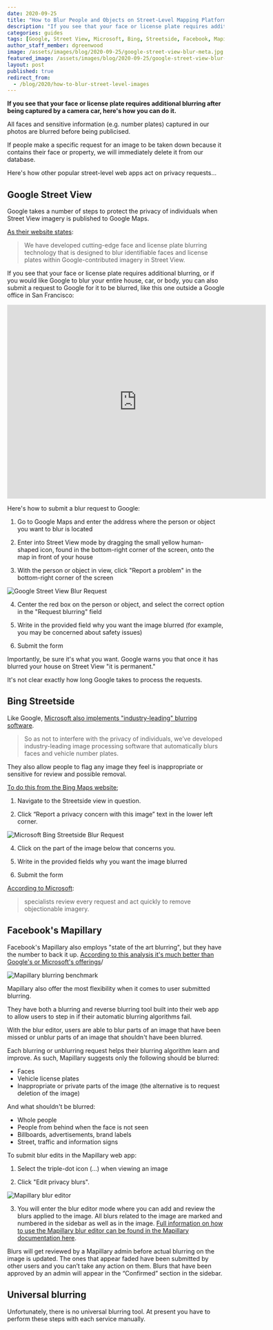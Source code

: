 ```yaml
---
date: 2020-09-25
title: "How to Blur People and Objects on Street-Level Mapping Platforms"
description: "If you see that your face or license plate requires additional blurring after being captured by a camera car, here's how you can do it."
categories: guides
tags: [Google, Street View, Microsoft, Bing, Streetside, Facebook, Mapillary]
author_staff_member: dgreenwood
image: /assets/images/blog/2020-09-25/google-street-view-blur-meta.jpg
featured_image: /assets/images/blog/2020-09-25/google-street-view-blur-sm.jpg
layout: post
published: true
redirect_from:
  - /blog/2020/how-to-blur-street-level-images
---
```


**If you see that your face or license plate requires additional blurring after being captured by a camera car, here's how you can do it.**

All faces and sensitive information (e.g. number plates) captured in our photos are blurred before being publicised.

If people make a specific request for an image to be taken down because it contains their face or property, we will immediately delete it from our database.

Here's how other popular street-level web apps act on privacy requests...

## Google Street View

Google takes a number of steps to protect the privacy of individuals when Street View imagery is published to Google Maps.

[As their website states](https://www.google.com/streetview/policy/):

> We have developed cutting-edge face and license plate blurring technology that is designed to blur identifiable faces and license plates within Google-contributed imagery in Street View.

If you see that your face or license plate requires additional blurring, or if you would like Google to blur your entire house, car, or body, you can also submit a request to Google for it to be blurred, like this one outside a Google office in San Francisco:

<iframe src="https://www.google.com/maps/embed?pb=!4v1599983685755!6m8!1m7!1sLpV8dm_DMP-8wW2qFL58zA!2m2!1d37.78997151166229!2d-122.3891711927828!3f213.46!4f12.549999999999997!5f0.7820865974627469" width="600" height="450" frameborder="0" style="border:0;" allowfullscreen="" aria-hidden="false" tabindex="0"></iframe>

Here's how to submit a blur request to Google:

1) Go to Google Maps and enter the address where the person or object you want to blur is located

2) Enter into Street View mode by dragging the small yellow human-shaped icon, found in the bottom-right corner of the screen, onto the map in front of your house

3) With the person or object in view, click "Report a problem" in the bottom-right corner of the screen

<img class="img-fluid" src="/assets/images/blog/2020-09-25/blur-requst-google-street-view.jpg" alt="Google Street View Blur Request" title="Google Street View Blur Request" />

4) Center the red box on the person or object, and select the correct option in the "Request blurring" field

5) Write in the provided field why you want the image blurred (for example, you may be concerned about safety issues)

6) Submit the form

Importantly, be sure it's what you want. Google warns you that once it has blurred your house on Street View "it is permanent."

It's not clear exactly how long Google takes to process the requests.

## Bing Streetside

Like Google, [Microsoft also implements "industry-leading" blurring software](https://www.microsoft.com/en-us/maps/streetside
).

> So as not to interfere with the privacy of individuals, we’ve developed industry-leading image processing software that automatically blurs faces and vehicle number plates.

They also allow people to flag any image they feel is inappropriate or sensitive for review and possible removal. 

[To do this from the Bing Maps website](https://www.bing.com/maps/);

1) Navigate to the Streetside view in question.

2) Click “Report a privacy concern with this image” text in the lower left corner.

<img class="img-fluid" src="/assets/images/blog/2020-09-25/bing-streetside-blur-form.png" alt="Microsoft Bing Streetside Blur Request" title="Microsoft Bing Streetside Blur Request" />

4) Click on the part of the image below that concerns you.

5) Write in the provided fields why you want the image blurred

6) Submit the form

[According to Microsoft](https://www.microsoft.com/en-us/maps/streetside):

> specialists review every request and act quickly to remove objectionable imagery.

## Facebook's Mapillary

Facebook's Mapillary also employs "state of the art blurring", but they have the number to back it up. [According to this analysis it's much better than Google's or Microsoft's offerings](https://blog.mapillary.com/update/2019/09/12/protecting-privacy-better-maps.html)/

<img class="img-fluid" src="/assets/images/blog/2020-09-25/mapillary-blurring-benchmark-reverse.png" alt="Mapillary blurring benchmark" title="Mapillary blurring benchmark" />

Mapillary also offer the most flexibility when it comes to user submitted blurring.

They have both a blurring and reverse blurring tool built into their web app to allow users to step in if their automatic blurring algorithms fail.

With the blur editor, users are able to blur parts of an image that have been missed or unblur parts of an image that shouldn't have been blurred.

Each blurring or unblurring request helps their blurring algorithm learn and improve. As such, Mapillary suggests only the following should be blurred:

* Faces
* Vehicle license plates
* Inappropriate or private parts of the image (the alternative is to request deletion of the image)

And what shouldn't be blurred:

* Whole people
* People from behind when the face is not seen
* Billboards, advertisements, brand labels
* Street, traffic and information signs

To submit blur edits in the Mapillary web app:

1) Select the triple-dot icon (...) when viewing an image

2) Click "Edit privacy blurs".

<img class="img-fluid" src="/assets/images/blog/2020-09-25/mapillary-blur-editor.png" alt="Mapillary blur editor" title="Mapillary blur editor" />

3) You will enter the blur editor mode where you can add and review the blurs applied to the image. All blurs related to the image are marked and numbered in the sidebar as well as in the image. [Full information on how to use the Mapillary blur editor can be found in the Mapillary documentation here](https://help.mapillary.com/hc/en-us/articles/115001663705-Blurring-images).

Blurs will get reviewed by a Mapillary admin before actual blurring on the image is updated. The ones that appear faded have been submitted by other users and you can’t take any action on them. Blurs that have been approved by an admin will appear in the “Confirmed” section in the sidebar.

## Universal blurring

Unfortunately, there is no universal blurring tool. At present you have to perform these steps with each service manually.